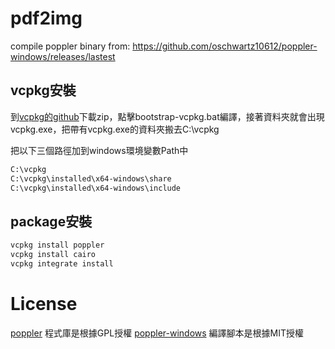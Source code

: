 # pdf2img

compile poppler binary from: https://github.com/oschwartz10612/poppler-windows/releases/lastest 

## vcpkg安裝

到[vcpkg的github](https://github.com/microsoft/vcpkg)下載zip，點擊bootstrap-vcpkg.bat編譯，接著資料夾就會出現vcpkg.exe，把帶有vcpkg.exe的資料夾搬去C:\vcpkg

把以下三個路徑加到windows環境變數Path中

```bash
C:\vcpkg
C:\vcpkg\installed\x64-windows\share
C:\vcpkg\installed\x64-windows\include
```

## package安裝

```bash
vcpkg install poppler
vcpkg install cairo
vcpkg integrate install
```

# License

[poppler](https://gitlab.freedesktop.org/poppler/poppler) 程式庫是根據GPL授權
[poppler-windows](https://github.com/oschwartz10612/poppler-windows) 編譯腳本是根據MIT授權
